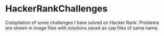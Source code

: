 # HackerRankChallenges
Compilation of some challenges I have solved on Hacker Rank. Problems are shown in image files with solutions saved as cpp files of same name.
